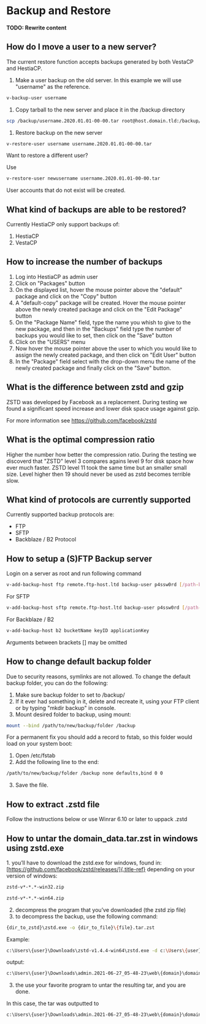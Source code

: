 # Backup and Restore

**TODO: Rewrite content**

## How do I move a user to a new server?

The current restore function accepts backups generated by both VestaCP
and HestiaCP.

1.  Make a user backup on the old server. In this example we will use
    "username" as the reference.

```bash
v-backup-user username
```

1.  Copy tarball to the new server and place it in the /backup directory

```bash
scp /backup/username.2020.01.01-00-00.tar root@host.domain.tld:/backup/
```

1.  Restore backup on the new server

```bash
v-restore-user username username.2020.01.01-00-00.tar
```

Want to restore a different user?

Use

```bash
v-restore-user newusername username.2020.01.01-00-00.tar
```

User accounts that do not exist will be created.

## What kind of backups are able to be restored?

Currently HestiaCP only support backups of:

1.  HestiaCP
2.  VestaCP

## How to increase the number of backups

1.  Log into HestiaCP as admin user
2.  Click on "Packages" button
3.  On the displayed list, hover the mouse pointer above the "default"
    package and click on the "Copy" button
4.  A "default-copy" package will be created. Hover the mouse pointer
    above the newly created package and click on the "Edit Package"
    button
5.  On the "Package Name" field, type the name you whish to give to
    the new package, and then in the "Backups" field type the number
    of backups you would like to set, then click on the "Save" button
6.  Click on the "USERS" menu
7.  Now hover the mouse pointer above the user to which you would like
    to assign the newly created package, and then click on "Edit User"
    button
8.  In the "Package" field select with the drop-down menu the name of
    the newly created package and finally click on the "Save" button.

## What is the difference between zstd and gzip

ZSTD was developed by Facebook as a replacement. During testing we found
a significant speed increase and lower disk space usage against gzip.

For more information see <https://github.com/facebook/zstd>

## What is the optimal compression ratio

Higher the number how better the compression ratio. During the testing
we discoverd that "ZSTD" level 3 compares agains level 9 for disk
space how ever much faster. ZSTD level 11 took the same time but an
smaller small size. Level higher then 19 should never be used as zstd
becomes terrible slow.

## What kind of protocols are currently supported

Currently supported backup protocols are:

- FTP
- SFTP
- Backblaze / B2 Protocol

## How to setup a (S)FTP Backup server

Login on a server as root and run following command

```bash
v-add-backup-host ftp remote.ftp-host.ltd backup-user p4ssw0rd [/path-backups/] [port]
```

For SFTP

```bash
v-add-backup-host sftp remote.ftp-host.ltd backup-user p4ssw0rd [/path-backups/] [port]
```

For Backblaze / B2

```bash
v-add-backup-host b2 bucketName keyID applicationKey
```

Arguments between brackets \[\] may be omitted

## How to change default backup folder

Due to security reasons, symlinks are not allowed. To change the default
backup folder, you can do the following:

1.  Make sure backup folder to set to /backup/
2.  If it ever had something in it, delete and recreate it, using your
    FTP client or by typing "mkdir backup" in console.
3.  Mount desired folder to backup, using mount:

```bash
mount --bind /path/to/new/backup/folder /backup
```

For a permanent fix you should add a record to fstab, so this folder
would load on your system boot:

1.  Open /etc/fstab
2.  Add the following line to the end:

```bash
/path/to/new/backup/folder /backup none defaults,bind 0 0
```

3.  Save the file.

## How to extract .zstd file

Follow the instructions below or use Winrar 6.10 or later to uppack
.zstd

## How to untar the domain_data.tar.zst in windows using zstd.exe

1\. you’ll have to download the zstd.exe for windows, found in:
[https://github.com/facebook/zstd/releases/]{.title-ref} depending on
your version of windows:

```bash
zstd-v*-*.*-win32.zip

zstd-v*-*.*-win64.zip
```

2.  decompress the program that you’ve downloaded (the zstd zip file)
3.  to decompress the backup, use the following command:

```bash
{dir_to_zstd}\zstd.exe -o {dir_to_file}\{file}.tar.zst
```

Example:

```bash
c:\Users\{user}\Downloads\zstd-v1.4.4-win64\zstd.exe -d c:\Users\{user}\Downloads\admin.2021-06-27_05-48-23\web\{domain}\domain_data.tar.zst
```

output:

```bash
c:\Users\{user}\Downloads\admin.2021-06-27_05-48-23\web\{domain}\domain_data.tar.zst: 61440 bytes
```

3.  the use your favorite program to untar the resulting tar, and you
    are done.

In this case, the tar was outputted to

```bash
c:\Users\{user}\Downloads\admin.2021-06-27_05-48-23\web\{domain}\domain_data.tar
```
